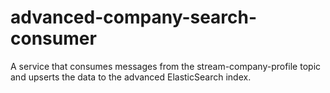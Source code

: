 # advanced-company-search-consumer
A service that consumes messages from the stream-company-profile topic and upserts the data to the advanced ElasticSearch index.
